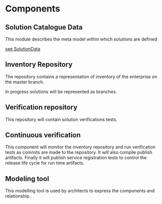 # Components

## Solution Catalogue Data

This module describes the meta model within which solutions are defined

[see SolutionData](./SolutionData.md)

## Inventory Repository

The repository contains a representation of inventory of the enterprise on the master branch.

In progress solutions will be represented as branches.

## Verification repository

This repository will contain solution verifications tests.

## Continuous verification

This component will monitor the inventory repository and run verification tests as commits are made to the repository.
It will also compile publish artifacts.
Finally it will publish service registration tests to control the release life cycle for run time artifacts.

## Modeling tool

This modelling tool is used by architects to express the components and relationship.
